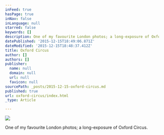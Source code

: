 ```yaml
---
inFeed: true
hasPage: true
inNav: false
inLanguage: null
starred: false
keywords: []
description: One of my favourite London photos; a long-exposure of Oxford Circus.
datePublished: '2015-12-15T18:49:06.871Z'
dateModified: '2015-12-15T18:48:37.412Z'
title: Oxford Circus
author: []
authors: []
publisher:
  name: null
  domain: null
  url: null
  favicon: null
sourcePath: _posts/2015-12-15-oxford-circus.md
published: true
url: oxford-circus/index.html
_type: Article

---
```

![](https://the-grid-user-content.s3-us-west-2.amazonaws.com/c684eb88-4165-427c-933c-733acb6a1390.jpg)

One of my favourite London photos; a long-exposure of Oxford Circus.